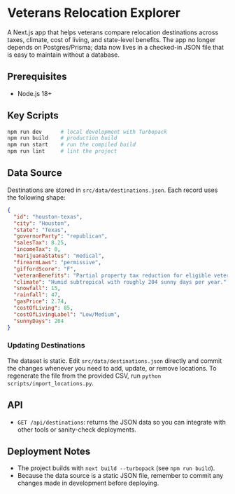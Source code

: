 # Veterans Relocation Explorer

A Next.js app that helps veterans compare relocation destinations across taxes, climate, cost of living, and state-level benefits. The app no longer depends on Postgres/Prisma; data now lives in a checked-in JSON file that is easy to maintain without a database.

## Prerequisites

- Node.js 18+

## Key Scripts

```bash
npm run dev      # local development with Turbopack
npm run build    # production build
npm run start    # run the compiled build
npm run lint     # lint the project
```

## Data Source

Destinations are stored in `src/data/destinations.json`. Each record uses the following shape:

```json
{
  "id": "houston-texas",
  "city": "Houston",
  "state": "Texas",
  "governorParty": "republican",
  "salesTax": 8.25,
  "incomeTax": 0,
  "marijuanaStatus": "medical",
  "firearmLaws": "permissive",
  "giffordScore": "F",
  "veteranBenefits": "Partial property tax reduction for eligible veterans and surviving spouses.",
  "climate": "Humid subtropical with roughly 204 sunny days per year.",
  "snowfall": 15,
  "rainfall": 47,
  "gasPrice": 2.74,
  "costOfLiving": 85,
  "costOfLivingLabel": "Low/Medium",
  "sunnyDays": 204
}
```

### Updating Destinations

The dataset is static. Edit `src/data/destinations.json` directly and commit the changes whenever you need to add, update, or remove locations. To regenerate the file from the provided CSV, run `python scripts/import_locations.py`.

## API

- `GET /api/destinations`: returns the JSON data so you can integrate with other tools or sanity-check deployments.

## Deployment Notes

- The project builds with `next build --turbopack` (see `npm run build`).
- Because the data source is a static JSON file, remember to commit any changes made in development before deploying.
